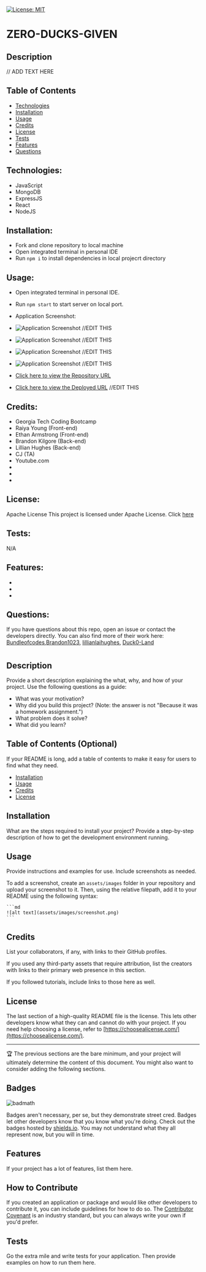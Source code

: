 [![License: MIT](https://img.shields.io/badge/License-MIT-yellow.svg)](https://opensource.org/licenses/MIT)

# ZERO-DUCKS-GIVEN

## Description

// ADD TEXT HERE



## Table of Contents

- [Technologies](#technologies)
- [Installation](#installation)
- [Usage](#usage)
- [Credits](credits)
- [License](#license)
- [Tests](#tests)
- [Features](#features)
- [Questions](#questions)

## Technologies:
- JavaScript
- MongoDB
- ExpressJS
- React
- NodeJS

## Installation:
- Fork and clone repository to local machine
- Open integrated terminal in personal IDE
- Run `npm i` to install dependencies in local projecrt directory

## Usage:

- Open integrated terminal in personal IDE.
- Run `npm start` to start server on local port.

- Application Screenshot:

- ![Application Screenshot]() //EDIT THIS
- ![Application Screenshot]() //EDIT THIS
- ![Application Screenshot]() //EDIT THIS
- ![Application Screenshot]() //EDIT THIS



- [Click here to view the Repository URL](https://github.com/Brandonk1023/ZERO-DUCKS-GIVEN)
- [Click here to view the Deployed URL]() //EDIT THIS

## Credits:

- Georgia Tech Coding Bootcamp
- Raiya Young (Front-end)
- Ethan Armstrong (Front-end)
- Brandon Kilgore (Back-end)
- Lillian Hughes (Back-end)
- CJ (TA)
- Youtube.com
-
-
-

## License:

Apache License
This project is licensed under Apache License. Click [here](https://github.com/Brandonk1023/ZERO-DUCKS-GIVEN/blob/main/LICENSE)

## Tests:
N/A

## Features:
-
-
-
 
## Questions:

If you have questions about this repo, open an issue or contact the developers directly. You can also find more of their work here: [Bundleofcodes](https://github.com/bundleofcodes),[Brandon1023](https://github.com/brandon1023), [lillianlaihughes](https://github.com/lillianlaihughes), [Duck0-Land](https://github.com/duck0-land)

# <Your-Project-Title>

## Description

Provide a short description explaining the what, why, and how of your project. Use the following questions as a guide:

- What was your motivation?
- Why did you build this project? (Note: the answer is not "Because it was a homework assignment.")
- What problem does it solve?
- What did you learn?

## Table of Contents (Optional)

If your README is long, add a table of contents to make it easy for users to find what they need.

- [Installation](#installation)
- [Usage](#usage)
- [Credits](#credits)
- [License](#license)

## Installation

What are the steps required to install your project? Provide a step-by-step description of how to get the development environment running.

## Usage

Provide instructions and examples for use. Include screenshots as needed.

To add a screenshot, create an `assets/images` folder in your repository and upload your screenshot to it. Then, using the relative filepath, add it to your README using the following syntax:

    ```md
    ![alt text](assets/images/screenshot.png)
    ```

## Credits

List your collaborators, if any, with links to their GitHub profiles.

If you used any third-party assets that require attribution, list the creators with links to their primary web presence in this section.

If you followed tutorials, include links to those here as well.

## License

The last section of a high-quality README file is the license. This lets other developers know what they can and cannot do with your project. If you need help choosing a license, refer to [https://choosealicense.com/](https://choosealicense.com/).

---

🏆 The previous sections are the bare minimum, and your project will ultimately determine the content of this document. You might also want to consider adding the following sections.

## Badges

![badmath](https://img.shields.io/github/languages/top/lernantino/badmath)

Badges aren't necessary, per se, but they demonstrate street cred. Badges let other developers know that you know what you're doing. Check out the badges hosted by [shields.io](https://shields.io/). You may not understand what they all represent now, but you will in time.

## Features

If your project has a lot of features, list them here.

## How to Contribute

If you created an application or package and would like other developers to contribute it, you can include guidelines for how to do so. The [Contributor Covenant](https://www.contributor-covenant.org/) is an industry standard, but you can always write your own if you'd prefer.

## Tests

Go the extra mile and write tests for your application. Then provide examples on how to run them here.